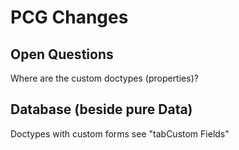 PCG Changes
===========

Open Questions
--------------
Where are the custom doctypes (properties)? 


Database (beside pure Data)
---------------------------
Doctypes with  custom forms see "tabCustom Fields"